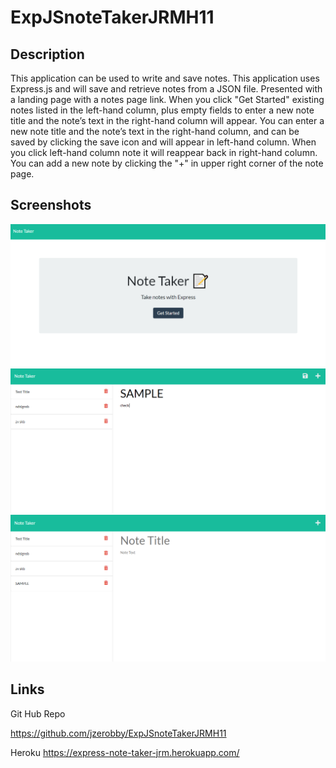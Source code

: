 # ExpJSnoteTakerJRMH11

## Description
This application can be used to write and save notes. This application uses Express.js and will save and retrieve notes from a JSON file. Presented with a landing page with a notes page link. When you click "Get Started" existing notes listed in the left-hand column, plus empty fields to enter a new note title and the note’s text in the right-hand column will appear. You can enter a new note title and the note’s text in the right-hand column, and can be saved by clicking the save icon and will appear in left-hand column. When you click left-hand column note it will reappear back in right-hand column. You can add a new note by clicking the "+" in upper right corner of the note page. 

## Screenshots
![Landing Page](<public/assets/images/Screenshot (1132).png>)
![Note Page](<public/assets/images/Screenshot (1130).png>)
![Saved Note](<public/assets/images/Screenshot (1129).png>)

## Links
Git Hub Repo

https://github.com/jzerobby/ExpJSnoteTakerJRMH11

Heroku
https://express-note-taker-jrm.herokuapp.com/